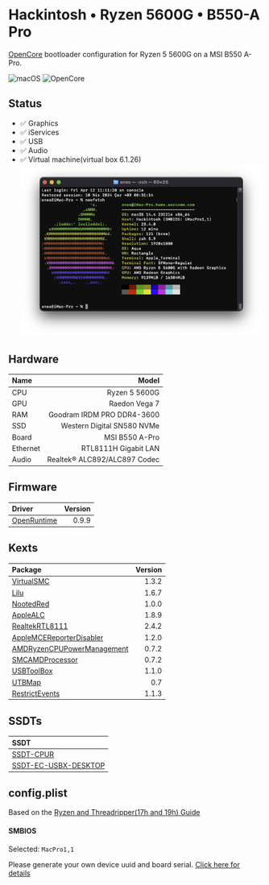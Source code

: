 # Hackintosh • Ryzen 5600G • B550-A Pro
[OpenCore](https://dortania.github.io/OpenCore-Install-Guide) bootloader configuration for Ryzen 5 5600G on a MSI B550 A-Pro.

![macOS](https://img.shields.io/static/v1?label=macOS&message=v14.4%20Sonoma&color=red&style=flat-square&logo=macOS)
![OpenCore](https://img.shields.io/static/v1?label=OpenCore&message=v0.9.9&color=red&style=flat-square&logo=apple)


## Status

- ✅ Graphics
- ✅ iServices
- ✅ USB
- ✅ Audio
- ✅ Virtual machine(virtual box 6.1.26)
![About](About.png)


## Hardware

| Name     |                             Model |
| :------- | --------------------------------: |
| CPU      |                     Ryzen 5 5600G |
| GPU      |                     Raedon Vega 7 |
| RAM      |        Goodram IRDM PRO DDR4-3600 |
| SSD      |        Western Digital SN580 NVMe |
| Board    |                    MSI B550 A-Pro |
| Ethernet |              RTL8111H Gigabit LAN |
| Audio    |      Realtek® ALC892/ALC897 Codec |


## Firmware
| Driver       |         Version |
| :------------| --------------: |
| [OpenRuntime](https://github.com/acidanthera/OpenCorePkg/releases)  |           0.9.9 |


## Kexts

| Package                    | Version |
| :------------------------- | ------: |
| [VirtualSMC](https://github.com/acidanthera/VirtualSMC/releases)                 |   1.3.2 |
| [Lilu](https://github.com/acidanthera/Lilu/releases)                       |   1.6.7 |
| [NootedRed](https://github.com/ChefKissInc/NootedRed)              |   1.0.0 |
| [AppleALC](https://github.com/acidanthera/AppleALC/releases)                   |   1.8.9 |
| [RealtekRTL8111](https://github.com/Mieze/RTL8111_driver_for_OS_X/releases)             |   2.4.2 |
| [AppleMCEReporterDisabler](https://github.com/acidanthera/bugtracker/files/3703498/AppleMCEReporterDisabler.kext.zip)   |   1.2.0 |
| [AMDRyzenCPUPowerManagement](https://github.com/trulyspinach/SMCAMDProcessor/releases) |     0.7.2 |
| [SMCAMDProcessor](https://github.com/trulyspinach/SMCAMDProcessor/releases)            |     0.7.2 |
| [USBToolBox](https://github.com/USBToolBox/kext/releases)                 |   1.1.0 |
| [UTBMap](https://github.com/USBToolBox/kext/releases)                     |     0.7 |
| [RestrictEvents](https://github.com/acidanthera/RestrictEvents/releases)             |   1.1.3 |


## SSDTs
| SSDT                     |
| :----------------------- | 
| [SSDT-CPUR](https://github.com/dortania/Getting-Started-With-ACPI/blob/master/extra-files/compiled/SSDT-CPUR.aml) |
| [SSDT-EC-USBX-DESKTOP](https://github.com/dortania/Getting-Started-With-ACPI/blob/master/extra-files/compiled/SSDT-EC-USBX-DESKTOP.aml) |


## config.plist

Based on the [Ryzen and Threadripper(17h and 19h) Guide](https://dortania.github.io/OpenCore-Install-Guide/AMD/zen.html)


#### SMBIOS

Selected: `MacPro1,1`

Please generate your own device uuid and board serial.
[Click here for details](https://dortania.github.io/OpenCore-Install-Guide/AMD/zen.html#platforminfo)
